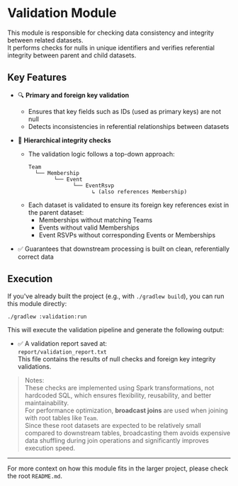 # Validation Module

This module is responsible for checking data consistency and integrity between related datasets.  
It performs checks for nulls in unique identifiers and verifies referential integrity between parent and child datasets.

## Key Features

- 🔍 **Primary and foreign key validation**
    - Ensures that key fields such as IDs (used as primary keys) are not null
    - Detects inconsistencies in referential relationships between datasets

- 🧬 **Hierarchical integrity checks**
    - The validation logic follows a top-down approach:
      ```
      Team
        └── Membership
              └── Event
                    └── EventRsvp
                          ↳ (also references Membership)
      ```
    - Each dataset is validated to ensure its foreign key references exist in the parent dataset:
        - Memberships without matching Teams
        - Events without valid Memberships
        - Event RSVPs without corresponding Events or Memberships

- ✅ Guarantees that downstream processing is built on clean, referentially correct data

## Execution

If you've already built the project (e.g., with `./gradlew build`), you can run this module directly:

```./gradlew :validation:run ```



This will execute the validation pipeline and generate the following output:

- ✅ A validation report saved at:  
  `report/validation_report.txt`  
  This file contains the results of null checks and foreign key integrity validations.

> Notes:  
> These checks are implemented using Spark transformations, not hardcoded SQL, which ensures flexibility, reusability, and better maintainability.  
> For performance optimization, **broadcast joins** are used when joining with root tables like `Team`.  
> Since these root datasets are expected to be relatively small compared to downstream tables, broadcasting them avoids expensive data shuffling during join operations and significantly improves execution speed.

---

For more context on how this module fits in the larger project, please check the root `README.md`.
